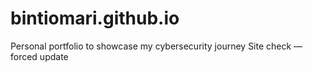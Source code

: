 # bintiomari.github.io
Personal portfolio to showcase my cybersecurity journey
Site check — forced update

